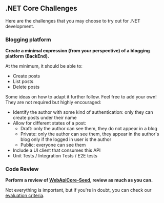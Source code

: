 ## .NET Core Challenges

Here are the challenges that you may choose to try out for .NET development.

### Blogging platform

**Create a minimal expression (from your perspective) of a blogging platform (BackEnd).**

At the minimum, it should be able to:

- Create posts
- List posts
- Delete posts

Some ideas on how to adapt it further follow. Feel free to add your own! They are not required but highly encouraged:

- Identify the author with some kind of authentication: only they can create posts under their name
- Allow for different states of a post:
    - Draft: only the author can see them, they do not appear in a blog
    - Private: only the author can see them, they appear in the author's blog only if the logged in user is the author
    - Public: everyone can see them
- Include a UI client that consumes this API
- Unit Tests / Integration Tests / E2E tests

### Code Review

**Perform a review of [WebApiCore-Seed](https://github.com/MakingSense/WebApiCore-Seed), review as much as you can.**

Not everything is important, but if you're in doubt, you can check our [evaluation criteria](../EvaluationCriteria.md).
